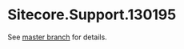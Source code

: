 # Sitecore.Support.130195

See [master branch](https://github.com/sitecoresupport/Sitecore.Support.130195) for details.